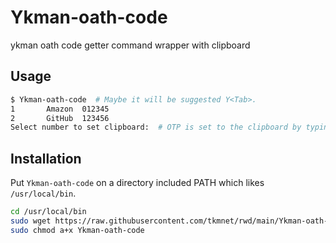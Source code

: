 # Ykman-oath-code
ykman oath code getter command wrapper with clipboard

## Usage
```sh
$ Ykman-oath-code  # Maybe it will be suggested Y<Tab>.
1       Amazon  012345
2       GitHub  123456
Select number to set clipboard:  # OTP is set to the clipboard by typing the number on the left.
```

## Installation
Put `Ykman-oath-code` on a directory included PATH which likes `/usr/local/bin`.
```sh
cd /usr/local/bin
sudo wget https://raw.githubusercontent.com/tkmnet/rwd/main/Ykman-oath-code
sudo chmod a+x Ykman-oath-code
```
